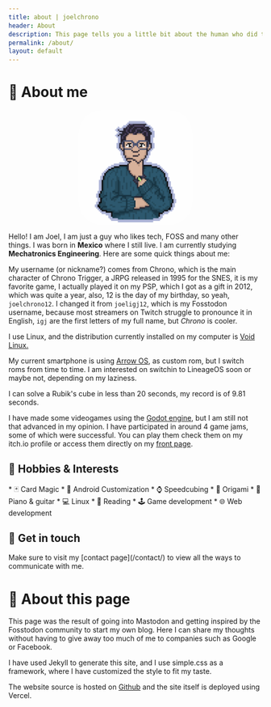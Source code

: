 ```yaml
---
title: about | joelchrono
header: About
description: This page tells you a little bit about the human who did this, and some extra info about this site.
permalink: /about/
layout: default
---
```

# 👤 About me 

 <img src="/assets/img/pfp2.png" alt="My profile pic" class="img" style="display: block; border-radius:20%;margin-left: auto; margin-right: auto; width: 45%; opacity:.95"> 

 <div markdown="1" class="wrapper">

Hello! I am Joel, I am just a guy who likes tech, FOSS and many other things. I was born in **Mexico** where I still live. I am currently studying **Mechatronics Engineering**. Here are some quick things about me:

My username (or nickname?) comes from Chrono, which is the main character of Chrono Trigger, a JRPG released in 1995 for the SNES, it is my favorite game, I actually played it on my PSP, which I got as a gift in 2012, which was quite a year, also, 12 is the day of my birthday, so yeah, `joelchrono12`. I changed it from `joeligj12`, which is my Fosstodon username, because most streamers on Twitch struggle to pronounce it in English, `igj` are the first letters of my full name, but *Chrono* is cooler.

I use Linux, and the distribution currently installed on my computer is [Void Linux.](https://voidlinux.org) 

My current smartphone is using [Arrow OS](https://arrowos.net/), as custom rom, but I switch roms from time to time. I am interested on switchin to LineageOS soon or maybe not, depending on my laziness.

I can solve a Rubik's cube in less than 20 seconds, my record is of 9.81 seconds.

I have made some videogames using the [Godot engine](https://godotengine.org), but I am still not that advanced in my opinion. I have participated in around 4 game jams, some of which were successful. You can play them check them on my itch.io profile or access them directly on my [front page](/). 

</div>

## 🍿 Hobbies & Interests 

 <div markdown="1" class="wrapper">
* 🃏 Card Magic 
* 📱 Android Customization 
* ⌚ Speedcubing
* 📃 Origami 
* 🎹 Piano & guitar 
* 💻 Linux 
* 📖 Reading 
* 🕹️ Game development
* 🌐 Web development 
</div>

## 💬 Get in touch

 <div markdown="1" class="wrapper">
 Make sure to visit my [contact page](/contact/) to view all the ways to communicate with me.
</div>

# 📰 About this page

<div markdown="1" class="wrapper">
This page was the result of going into Mastodon and getting inspired by the Fosstodon community to start my own blog. Here I can share my thoughts without having to give away too much of me to companies such as Google or Facebook.

I have used Jekyll to generate this site, and I use simple.css as a framework, where I have customized the style to fit my taste.

The website source is hosted on [Github](https://github.com/joelchrono12/jekyll-site-test.css) and the site itself is deployed using Vercel.
</div>
